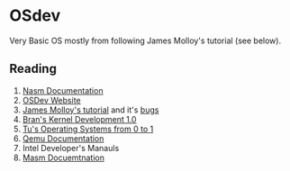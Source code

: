 # OSdev

Very Basic OS mostly from following James Molloy's tutorial (see below).

## Reading

1. [Nasm Documentation](https://www.nasm.us/xdoc/2.15.05/nasmdoc.pdf)
2. [OSDev Website](https://wiki.osdev.org/Expanded_Main_Page)
3. [James Molloy's tutorial](https://archive.is/dWJGu) and it's [bugs](https://wiki.osdev.org/James_Molloy%27s_Tutorial_Known_Bugs)
4. [Bran's Kernel Development 1.0](http://www.osdever.net/bkerndev/Docs/title.htm)
5. [Tu's Operating Systems from 0 to 1](https://github.com/tuhdo/os01)
6. [Qemu Documentation](https://www.qemu.org/docs/master/about/build-platforms.html)
7. Intel Developer's Manauls
8. [Masm Docuemtnation](https://docs.microsoft.com/en-us/cpp/assembler/masm/microsoft-macro-assembler-reference?view=msvc-170)
